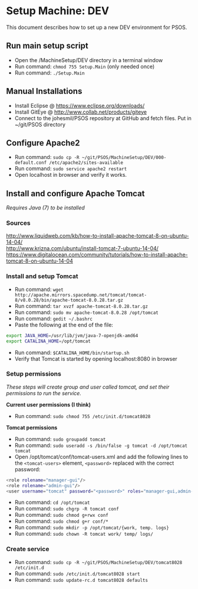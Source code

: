 # Setup Machine: DEV
This document describes how to set up a new DEV environment for PSOS.

## Run main setup script

- Open the /MachineSetup/DEV directory in a terminal window
- Run command: `chmod 755 Setup.Main` (only needed once)
- Run command: `./Setup.Main`


## Manual Installations

- Install Eclipse @ https://www.eclipse.org/downloads/
- Install GitEye @ http://www.collab.net/products/giteye
- Connect to the johesmil/PSOS repository at GitHub and fetch files. Put in ~/git/PSOS directory

## Configure Apache2

- Run command: `sudo cp -R ~/git/PSOS/MachineSetup/DEV/000-default.conf /etc/apache2/sites-available`
- Run command: `sudo service apache2 restart`
- Open localhost in browser and verify it works.

## Install and configure Apache Tomcat
*Requires Java (7) to be installed*

### Sources
http://www.liquidweb.com/kb/how-to-install-apache-tomcat-8-on-ubuntu-14-04/  
http://www.krizna.com/ubuntu/install-tomcat-7-ubuntu-14-04/  
https://www.digitalocean.com/community/tutorials/how-to-install-apache-tomcat-8-on-ubuntu-14-04  


### Install and setup Tomcat

- Run command: `wget http://apache.mirrors.spacedump.net/tomcat/tomcat-8/v8.0.28/bin/apache-tomcat-8.0.28.tar.gz`
- Run command: `tar xvzf apache-tomcat-8.0.28.tar.gz`
- Run command: `sudo mv apache-tomcat-8.0.28 /opt/tomcat`
- Run command: `gedit ~/.bashrc`
- Paste the following at the end of the file:

```sh
export JAVA_HOME=/usr/lib/jvm/java-7-openjdk-amd64  
export CATALINA_HOME=/opt/tomcat  
```

- Run command: `$CATALINA_HOME/bin/startup.sh`
- Verify that Tomcat is started by opening localhost:8080 in browser


### Setup permissions
*These steps will create group and user called tomcat, and set their permissions to run the service.*

**Current user permissions (I think)**
- Run command: `sudo chmod 755 /etc/init.d/tomcat8028`

**Tomcat permissions**
- Run command: `sudo groupadd tomcat`
- Run command: `sudo useradd -s /bin/false -g tomcat -d /opt/tomcat tomcat`
- Open /opt/tomcat/conf/tomcat-users.xml and add the following lines to the `<tomcat-users>` element, `<password>` replaced with the correct password:

```sh
<role rolename="manager-gui"/>
<role rolename="admin-gui"/>
<user username="tomcat" password="<password>" roles="manager-gui,admin-gui"/>
```

- Run command: `cd /opt/tomcat`
- Run command: `sudo chgrp -R tomcat conf`
- Run command: `sudo chmod g+rwx conf`
- Run command: `sudo chmod g+r conf/*`
- Run command: `sudo mkdir -p /opt/tomcat/{work, temp. logs}`
- Run command: `sudo chown -R tomcat work/ temp/ logs/`

### Create service
- Run command: `sudo cp -R ~/git/PSOS/MachineSetup/DEV/tomcat8028 /etc/init.d`
- Run command: `sudo /etc/init.d/tomcat8028 start`
- Run command: `sudo update-rc.d tomcat8028 defaults`



